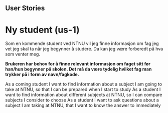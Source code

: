 ## User Stories

# Ny student (us-1)
Som en kommende student ved NTNU vil jeg finne informasjon om fag jeg vet jeg skal ta når jeg begynner å studere. Da kan jeg være forberedt på hva som venter meg.

**Brukeren har behov for å finne relevant informasjon om faget sitt før han/hun begynner på skolen. Det må da være tydelig hvilket fag man trykker på i form av navn/fagkode.**



As a coming student I want to find information about a subject I am going to take at NTNU, so that I can be prepared when I start to study
As a student I want to find information about different subjects at NTNU, so I can compare subjects I consider to choose
As a student I want to ask questions about a subject I am taking at NTNU, that I want to know the answer to immediately

